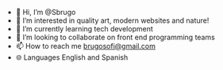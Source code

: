 - 👋 Hi, I’m @Sbrugo
- 👀 I’m interested in quality art, modern websites and nature!  
- 🌱 I’m currently learning tech development
- 💞️ I’m looking to collaborate on front end programming teams 
- 📫 How to reach me brugosofi@gmail.com
- 🌐 Languages English and Spanish 

<!---
Sbrugo/Sbrugo is a ✨ special ✨ repository because its `README.md` (this file) appears on your GitHub profile.
You can click the Preview link to take a look at your changes.
--->
